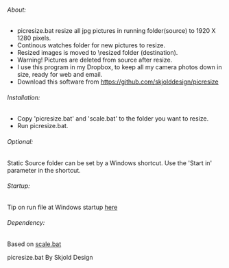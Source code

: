 ###### About:
- picresize.bat resize all jpg pictures in running folder(source) to 1920 X 1280 pixels.
- Continous watches folder for new pictures to resize.
- Resized images is moved to \resized folder (destination).
- Warning! Pictures are deleted from source after resize.
- I use this program in my Dropbox, to keep all my camera photos down in size, ready for web and email.
- Download this software from https://github.com/skjolddesign/picresize


###### Installation:
- Copy 'picresize.bat' and 'scale.bat' to the folder you want to resize.
- Run picresize.bat.

###### Optional: 
Static Source folder can be set by a Windows shortcut. 
Use the 'Start in' parameter in the shortcut.

###### Startup:
Tip on run file at Windows startup [here](https://www.computerhope.com/issues/ch000322.htm)
 
###### Dependency:
Based on [scale.bat](https://github.com/npocmaka/batch.scripts/blob/master/hybrids/jscript/imageProcessing/scale.bat)

picresize.bat By Skjold Design
